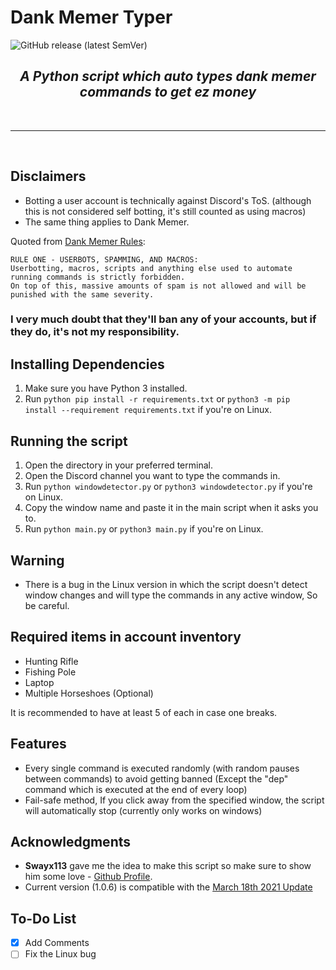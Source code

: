 # Dank Memer Typer
![GitHub release (latest SemVer)](https://img.shields.io/github/v/release/Rayrsn/Dank-Memer-Auto-Typer)

### <h2 align="center"> <i> <b> A Python script which auto types dank memer commands to get ez money </b> </i> </h2>

<br>
<hr>
<br>

## Disclaimers
* Botting a user account is technically against Discord's ToS. (although this is not considered self botting, it's still counted as using macros) 
* The same thing applies to Dank Memer.

Quoted from [Dank Memer Rules](https://dankmemer.lol/rules):
```
RULE ONE - USERBOTS, SPAMMING, AND MACROS:
Userbotting, macros, scripts and anything else used to automate running commands is strictly forbidden.
On top of this, massive amounts of spam is not allowed and will be punished with the same severity.
```

### I very much doubt that they'll ban any of your accounts, but if they do, it's not my responsibility.
## Installing Dependencies 
1. Make sure you have Python 3 installed.
2. Run `python pip install -r requirements.txt` or `python3 -m pip install --requirement requirements.txt` if you're on Linux.
## Running the script
1. Open the directory in your preferred terminal.
2. Open the Discord channel you want to type the commands in.
3. Run `python windowdetector.py` or `python3 windowdetector.py` if you're on Linux.
4. Copy the window name and paste it in the main script when it asks you to.
5. Run `python main.py` or `python3 main.py` if you're on Linux.
## Warning
* There is a bug in the Linux version in which the script doesn't detect window changes and will type the commands in any active window, So be careful.
## Required items in account inventory
* Hunting Rifle
* Fishing Pole
* Laptop
* Multiple Horseshoes (Optional)

It is recommended to have at least 5 of each in case one breaks.

## Features
* Every single command is executed randomly (with random pauses between commands) to avoid getting banned (Except the "dep" command which is executed at the end of every loop)
* Fail-safe method, If you click away from the specified window, the script will automatically stop (currently only works on windows)

## Acknowledgments
* **Swayx113** gave me the idea to make this script so make sure to show him some love - [Github Profile](https://github.com/Swayx113).
* Current version (1.0.6) is compatible with the [March 18th 2021 Update](https://discord.com/channels/470337009886429194/599044275291947016/821850312209203270) 
## To-Do List
- [x] Add Comments
- [ ] Fix the Linux bug
